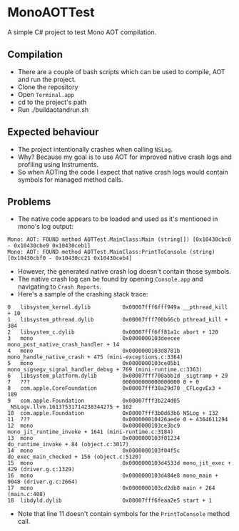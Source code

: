 # MonoAOTTest

A simple C# project to test Mono AOT compilation.

## Compilation

* There are a couple of bash scripts which can be used to compile, AOT and run the project.
* Clone the repository
* Open `Terminal.app`
* cd to the project's path
* Run ./buildaotandrun.sh

## Expected behaviour

* The project intentionally crashes when calling `NSLog`.
* Why? Because my goal is to use AOT for improved native crash logs and profiling using Instruments.
* So when AOTing the code I expect that native crash logs would contain symbols for managed method calls.

## Problems

* The native code appears to be loaded and used as it's mentioned in mono's log output:
```
Mono: AOT: FOUND method AOTTest.MainClass:Main (string[]) [0x10430cbc0 - 0x10430cbe9 0x10430ceb1]
Mono: AOT: FOUND method AOTTest.MainClass:PrintToConsole (string) [0x10430cbf0 - 0x10430cc21 0x10430ceb4]
```
* However, the generated native crash log doesn't contain those symbols.
* The native crash log can be found by opening `Console.app` and navigating to `Crash Reports`.
* Here's a sample of the crashing stack trace:

```
0   libsystem_kernel.dylib        	0x00007fff6fff949a __pthread_kill + 10
1   libsystem_pthread.dylib       	0x00007fff700b66cb pthread_kill + 384
2   libsystem_c.dylib             	0x00007fff6ff81a1c abort + 120
3   mono                          	0x0000000103deecee mono_post_native_crash_handler + 14
4   mono                          	0x0000000103d8781b mono_handle_native_crash + 475 (mini-exceptions.c:3364)
5   mono                          	0x0000000103ce05b1 mono_sigsegv_signal_handler_debug + 769 (mini-runtime.c:3363)
6   libsystem_platform.dylib      	0x00007fff700abb1d _sigtramp + 29
7   ???                           	000000000000000000 0 + 0
8   com.apple.CoreFoundation      	0x00007fff38a29d70 _CFLogvEx3 + 189
9   com.apple.Foundation          	0x00007fff3b224d05 _NSLogv.llvm.16137531714238344275 + 102
10  com.apple.Foundation          	0x00007fff3b0d63b6 NSLog + 132
11  ???                           	0x000000010426aede 0 + 4364611294
12  mono                          	0x0000000103ce3bc9 mono_jit_runtime_invoke + 1641 (mini-runtime.c:3184)
13  mono                          	0x0000000103f01234 do_runtime_invoke + 84 (object.c:3017)
14  mono                          	0x0000000103f04f5c do_exec_main_checked + 156 (object.c:5120)
15  mono                          	0x0000000103d4533d mono_jit_exec + 429 (driver.g.c:1329)
16  mono                          	0x0000000103d484e8 mono_main + 9048 (driver.g.c:2664)
17  mono                          	0x0000000103cd2db8 main + 264 (main.c:408)
18  libdyld.dylib                 	0x00007fff6feaa2e5 start + 1
```

* Note that line 11 doesn't contain symbols for the `PrintToConsole` method call.
